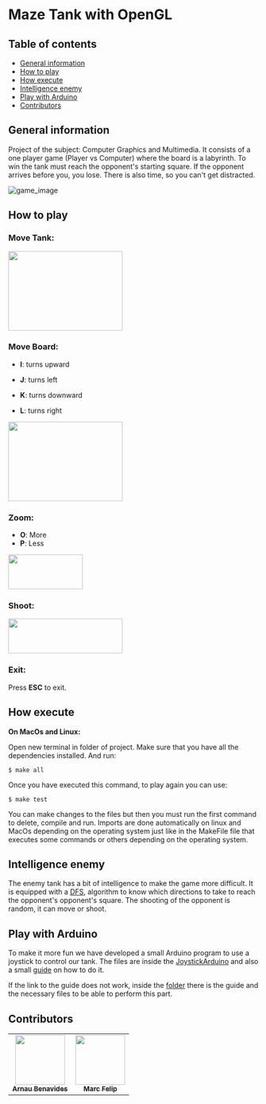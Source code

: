 
# Maze Tank with OpenGL
## Table of contents
* [General information](#general-information)
* [How to play](#how-to-play)
* [How execute](#how-execute)
* [Intelligence enemy](#intelligence-enemy)
* [Play with Arduino](#play-with-arduino)
* [Contributors](#contributors)



## General information

Project of the subject: Computer Graphics and Multimedia.
It consists of a one player game (Player vs Computer) where the board is a labyrinth. To win the tank must reach the opponent's starting square. If the opponent arrives before you, you lose.
There is also time, so you can't get distracted.

![game_image](https://user-images.githubusercontent.com/10574631/152810071-21123652-898b-4024-9e5f-90d5cfa04755.png)


## How to play

### Move Tank:

<img style="height:160px; width:230px;" src=https://user-images.githubusercontent.com/10574631/152811445-8a0c22da-1c04-4411-bf04-9d8f7566b9fe.png>


### Move Board:
- **I**: turns upward

- **J**: turns left

- **K**: turns downward

- **L**: turns right

<img style="height:160px; width:230px;" src=https://user-images.githubusercontent.com/10574631/152813770-018733fd-8ade-489e-9863-c02799c23122.png>



### Zoom:
 - **O**: More
 - **P**: Less

<img style="height:70px; width:150px;" src=https://user-images.githubusercontent.com/10574631/152814192-1f2d248b-e31a-4aeb-a73c-5c578a829eb5.png>


### Shoot:

<img style="height:70px; width:230px;" src=https://user-images.githubusercontent.com/10574631/152816565-e530711b-2192-4a65-898f-87012802da4e.png>

### Exit:
Press **ESC** to exit.


## How execute
**On MacOs and Linux:**

Open new terminal in folder of project. Make sure that you have all the dependencies installed. And run:
```
$ make all
```
Once you have executed this command, to play again you can use:
```
$ make test
```
You can make changes to the files but then you must run the first command to delete, compile and run.
Imports are done automatically on linux and MacOs depending on the operating system just like in the MakeFile file that executes some commands or others depending on the operating system.

## Intelligence enemy

The enemy tank has a bit of intelligence to make the game more difficult. It is equipped with a [DFS][1], algorithm to know which directions to take to reach the opponent's opponent's square.
The shooting of the opponent is random, it can move or shoot.

[1]: <https://en.wikipedia.org/wiki/Depth-first_search> "DFS"

## Play with Arduino
To make it more fun we have developed a small Arduino program to use a joystick to control our tank. The files are inside the [JoystickArduino](JoystickArduino/) and also a small [guide](https://www.instructables.com/How-to-Make-a-Arduino-HID-Keyboard/) on how to do it.

If the link to the guide does not work, inside the [folder](JoystickArduino/) there is the guide and the necessary files to be able to perform this part.

## Contributors
<!-- ALL-CONTRIBUTORS-LIST:START - Do not remove or modify this section -->
<!-- prettier-ignore -->
<!-- markdownlint-disable -->
<table align="center">
  <tr>
    <td align="center"><a href="https://github.com/arnaubena97"><img src="https://avatars0.githubusercontent.com/u/10574631?s=460&v=4" width="100px;" alt=""/><br /><sub><b>Arnau Benavides</b></sub></a></td>
    <td align="center"><a href="https://github.com/MarcFelip"><img src="https://avatars.githubusercontent.com/u/58440805?v=4" width="100px;" alt=""/><br /><sub><b>Marc Felip</b></sub></a><br /></td>

  </tr>
 </table>
<!-- ALL-CONTRIBUTORS-LIST:END -->